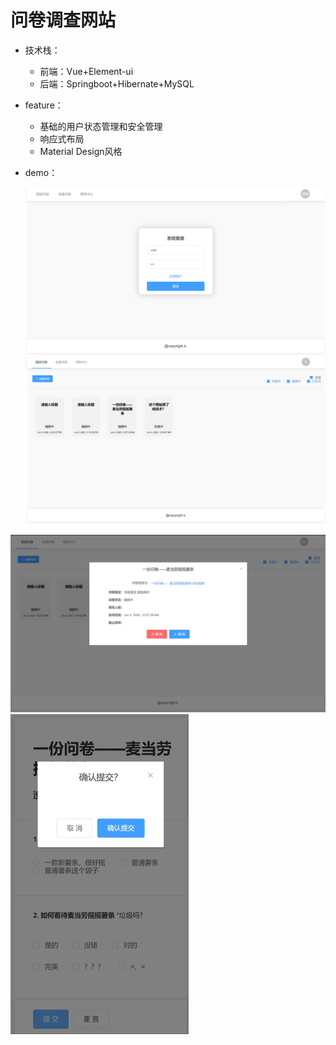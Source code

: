 # 问卷调查网站

- 技术栈：
  - 前端：Vue+Element-ui
  - 后端：Springboot+Hibernate+MySQL

- feature：
  - 基础的用户状态管理和安全管理
  - 响应式布局
  - Material Design风格

- demo：

  <img src="./img/login.jpg">

  <img src="./img/collection.jpg">

<img src="./img/collection-2.jpg">

<img src="./img/fillin.jpg" style="zoom:50%">